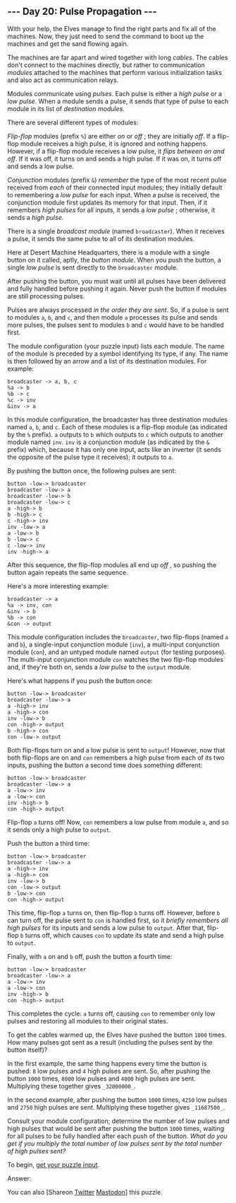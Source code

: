 ## \--- Day 20: Pulse Propagation ---

With your help, the Elves manage to find the right parts and fix all of the
machines. Now, they just need to send the command to boot up the machines and
get the sand flowing again.

The machines are far apart and wired together with long _cables_. The cables
don't connect to the machines directly, but rather to communication _modules_
attached to the machines that perform various initialization tasks and also
act as communication relays.

Modules communicate using _pulses_. Each pulse is either a _high pulse_ or a
_low pulse_. When a module sends a pulse, it sends that type of pulse to each
module in its list of _destination modules_.

There are several different types of modules:

_Flip-flop_ modules (prefix `%`) are either _on_ or _off_ ; they are initially
_off_. If a flip-flop module receives a high pulse, it is ignored and nothing
happens. However, if a flip-flop module receives a low pulse, it _flips
between on and off_. If it was off, it turns on and sends a high pulse. If it
was on, it turns off and sends a low pulse.

_Conjunction_ modules (prefix `&`) _remember_ the type of the most recent
pulse received from _each_ of their connected input modules; they initially
default to remembering a _low pulse_ for each input. When a pulse is received,
the conjunction module first updates its memory for that input. Then, if it
remembers _high pulses_ for all inputs, it sends a _low pulse_ ; otherwise, it
sends a _high pulse_.

There is a single _broadcast module_ (named `broadcaster`). When it receives a
pulse, it sends the same pulse to all of its destination modules.

Here at Desert Machine Headquarters, there is a module with a single button on
it called, aptly, the _button module_. When you push the button, a single _low
pulse_ is sent directly to the `broadcaster` module.

After pushing the button, you must wait until all pulses have been delivered
and fully handled before pushing it again. Never push the button if modules
are still processing pulses.

Pulses are always processed _in the order they are sent_. So, if a pulse is
sent to modules `a`, `b`, and `c`, and then module `a` processes its pulse and
sends more pulses, the pulses sent to modules `b` and `c` would have to be
handled first.

The module configuration (your puzzle input) lists each module. The name of
the module is preceded by a symbol identifying its type, if any. The name is
then followed by an arrow and a list of its destination modules. For example:

    
    
    broadcaster -> a, b, c
    %a -> b
    %b -> c
    %c -> inv
    &inv -> a
    

In this module configuration, the broadcaster has three destination modules
named `a`, `b`, and `c`. Each of these modules is a flip-flop module (as
indicated by the `%` prefix). `a` outputs to `b` which outputs to `c` which
outputs to another module named `inv`. `inv` is a conjunction module (as
indicated by the `&` prefix) which, because it has only one input, acts like
an inverter (it sends the opposite of the pulse type it receives); it outputs
to `a`.

By pushing the button once, the following pulses are sent:

    
    
    button -low-> broadcaster
    broadcaster -low-> a
    broadcaster -low-> b
    broadcaster -low-> c
    a -high-> b
    b -high-> c
    c -high-> inv
    inv -low-> a
    a -low-> b
    b -low-> c
    c -low-> inv
    inv -high-> a
    

After this sequence, the flip-flop modules all end up _off_ , so pushing the
button again repeats the same sequence.

Here's a more interesting example:

    
    
    broadcaster -> a
    %a -> inv, con
    &inv -> b
    %b -> con
    &con -> output
    

This module configuration includes the `broadcaster`, two flip-flops (named
`a` and `b`), a single-input conjunction module (`inv`), a multi-input
conjunction module (`con`), and an untyped module named `output` (for testing
purposes). The multi-input conjunction module `con` watches the two flip-flop
modules and, if they're both on, sends a _low pulse_ to the `output` module.

Here's what happens if you push the button once:

    
    
    button -low-> broadcaster
    broadcaster -low-> a
    a -high-> inv
    a -high-> con
    inv -low-> b
    con -high-> output
    b -high-> con
    con -low-> output
    

Both flip-flops turn on and a low pulse is sent to `output`! However, now that
both flip-flops are on and `con` remembers a high pulse from each of its two
inputs, pushing the button a second time does something different:

    
    
    button -low-> broadcaster
    broadcaster -low-> a
    a -low-> inv
    a -low-> con
    inv -high-> b
    con -high-> output
    

Flip-flop `a` turns off! Now, `con` remembers a low pulse from module `a`, and
so it sends only a high pulse to `output`.

Push the button a third time:

    
    
    button -low-> broadcaster
    broadcaster -low-> a
    a -high-> inv
    a -high-> con
    inv -low-> b
    con -low-> output
    b -low-> con
    con -high-> output
    

This time, flip-flop `a` turns on, then flip-flop `b` turns off. However,
before `b` can turn off, the pulse sent to `con` is handled first, so it
_briefly remembers all high pulses_ for its inputs and sends a low pulse to
`output`. After that, flip-flop `b` turns off, which causes `con` to update
its state and send a high pulse to `output`.

Finally, with `a` on and `b` off, push the button a fourth time:

    
    
    button -low-> broadcaster
    broadcaster -low-> a
    a -low-> inv
    a -low-> con
    inv -high-> b
    con -high-> output
    

This completes the cycle: `a` turns off, causing `con` to remember only low
pulses and restoring all modules to their original states.

To get the cables warmed up, the Elves have pushed the button `1000` times.
How many pulses got sent as a result (including the pulses sent by the button
itself)?

In the first example, the same thing happens every time the button is pushed:
`8` low pulses and `4` high pulses are sent. So, after pushing the button
`1000` times, `8000` low pulses and `4000` high pulses are sent. Multiplying
these together gives `_32000000_`.

In the second example, after pushing the button `1000` times, `4250` low
pulses and `2750` high pulses are sent. Multiplying these together gives
`_11687500_`.

Consult your module configuration; determine the number of low pulses and high
pulses that would be sent after pushing the button `1000` times, waiting for
all pulses to be fully handled after each push of the button. _What do you get
if you multiply the total number of low pulses sent by the total number of
high pulses sent?_

To begin, [get your puzzle input](20/input).

Answer:

You can also [Shareon
[Twitter](https://twitter.com/intent/tweet?text=%22Pulse+Propagation%22+%2D+Day+20+%2D+Advent+of+Code+2023&url=https%3A%2F%2Fadventofcode%2Ecom%2F2023%2Fday%2F20&related=ericwastl&hashtags=AdventOfCode)
[Mastodon](javascript:void\(0\);)] this puzzle.